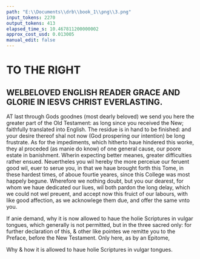 ```yaml
---
path: "E:\\Documents\\drb\\book_1\\png\\3.png"
input_tokens: 2270
output_tokens: 413
elapsed_time_s: 10.467811200000002
approx_cost_usd: 0.013005
manual_edit: false
---
```

# TO THE RIGHT
## WELBELOVED ENGLISH READER GRACE AND GLORIE IN IESVS CHRIST EVERLASTING.

AT last through Gods goodnes (most dearly beloved) we send you here the greater part of the Old Testament: as long since you received the New; faithfully translated into English. The residue is in hand to be finished: and your desire thereof shal not now (God prospering our intention) be long frustrate. As for the impediments, which hitherto haue hindered this worke, they al proceded (as manie do know) of one general cause, our poore estate in banishment. Wherin expecting better meanes, greater difficulties rather ensued. Neuertheles you wil hereby the more perceiue our feruent good wil, euer to serue you, in that we haue brought forth this Tome, in these hardest times, of aboue fourtie yeares, since this College was most happely begune. Wherefore we nothing doubt, but you our dearest, for whom we haue dedicated our liues, wil both pardon the long delay, which we could not wel preuent, and accept now this fruict of our labours, with like good affection, as we acknowlege them due, and offer the same vnto you.

If anie demand, why it is now allowed to haue the holie Scriptures in vulgar tongues, which generally is not permitted, but in the three sacred only: for further declaration of this, & other like pointes we remitte you to the Preface, before the New Testament. Only here, as by an Epitome,

[^1]: The cause of delay in setting forth this English Bible.

<aside>Why & how it is allowed to haue holie Scriptures in vulgar tongues.</aside>
